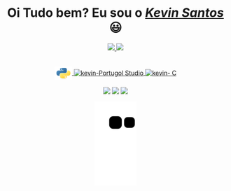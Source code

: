 <div>
  <h1 align="center">Oi Tudo bem? Eu sou o <a href="https://www.linkedin.com/in/kevin-sousa-5a6a9b210/"><i>Kevin Santos</i></a> 😃️</h1>
  

<div align="center">
  <a href="https://github.com/kevinSantos01">
  <img height="130em" src="https://github-readme-stats.vercel.app/api?username=kevinsantoos&show_icons=true&theme=github_draculak&include_all_commits=true&count_private=true"/>
  <img height="130em" src="https://github-readme-stats.vercel.app/api/top-langs/?username=kevinsantoos&layout=compact&langs_count=7&theme=github_dracula"/>
</div>

<div align="center" valign="top"><br>
  
  <div style="display: inline_block"><br>
  <img align="center" alt="kevin-Python" height="30" width="40" src="https://raw.githubusercontent.com/devicons/devicon/master/icons/python/python-original.svg">
  <img align="center" alt="kevin-Portugol Studio" height="30" width="40" src="https://univali-lite.github.io/Portugol-Studio/assets/img/logo.png">
  <img align="center" alt="kevin- C " height="30" width="40" src="https://cdn.jsdelivr.net/gh/devicons/devicon/icons/c/c-original.svg" />
                                                                                                                                                  
</div><br>

<div align="center">
  <a href="https://www.instagram.com/keevvim/" target="_blank"><img src="https://img.shields.io/badge/-Instagram-%23E4405F?style=for-the-badge&logo=instagram&logoColor=white" target="_blank"></a>
  <a href="https://www.linkedin.com/in/kevin-sousa-5a6a9b210/" target="_blank"><img src="https://img.shields.io/badge/-LinkedIn-%230077B5?style=for-the-badge&logo=linkedin&logoColor=white" target="_blank"></a> 
  <a href="mailto:kevinsousatt@gmail.com"><img src="https://img.shields.io/badge/-Gmail-%23333?style=for-the-badge&logo=gmail&logoColor=white" target="_blank"></a>
</div>
  
  ![Snake animation](https://github.com/formandodev/formandodev/blob/output/github-contribution-grid-snake.svg)
